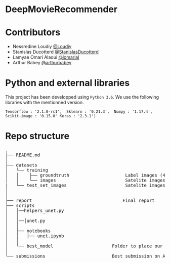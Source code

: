 # DeepMovieRecommender





 # Contributors

- Nessredine Loudiy [@Loudiy](https://github.com/Loudiy)
- Stanislas Ducotterd [@StanislasDucotterd](https://github.com/StanislasDucotterd)
- Lamyae Omari Alaoui [@lomarial](https://github.com/lomarial)
- Arthur Babey [@arthurbabey](https://github.com/arthurbabey)

 # Python and external libraries

This project has been developped using `Python 3.6`.
We use the following libraries with the mentionned version.

`Tensorflow : '2.1.0-rc1', 
 Sklearn : '0.21.3', 
 Numpy : '1.17.4', 
 Scikit-image : '0.15.0'
 Keras : '2.3.1')`
 
 
 
# Repo structure
<pre>
.
├── README.md
│                           
├── datasets            
│   └── training
│   │    ├── groundtruth                     Label images (400x400)
│   │    └── images                          Satelite images (400x400)
|   └── test_set_images                      Satelite images (608x608)
│                               
│  
├── report                                  Final report
├── scripts                                   
│   │──helpers_unet.py
│   │  
│   │──│unet.py 
│   │ 
│   ├── notebooks
│   │   ├── unet.ipynb  
│   │
│   └── best_model                      Folder to place our best model download from the link mentionned above
│         
└── submissions                         Best submission on AIcrowd
</pre>
